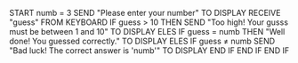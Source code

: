 START
numb = 3
SEND "Please enter your number" TO DISPLAY
RECEIVE "guess" FROM KEYBOARD
IF guess > 10 THEN
SEND "Too high! Your gusss must be between 1 and 10" TO DISPLAY
ELES IF guess = numb THEN "Well done! You guessed correctly." TO DISPLAY
ELES IF guess ≠ numb
SEND "Bad luck! The correct answer is 'numb'" TO DISPLAY
END IF
END IF
END IF
 

